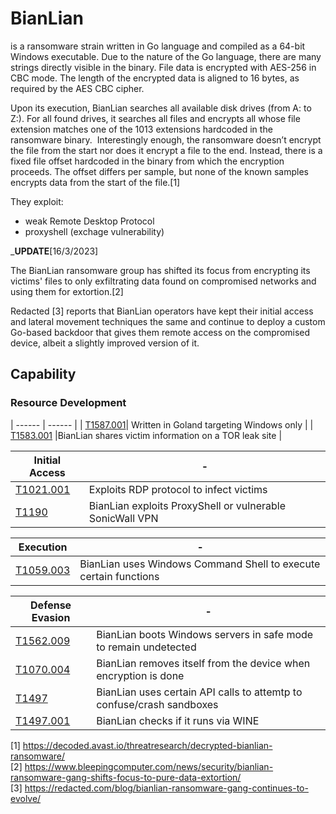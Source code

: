 # BianLian

is a ransomware strain written in Go language and compiled as a 64-bit Windows executable. Due to the nature of the Go language, there are many strings directly visible in the binary.
File data is encrypted with AES-256 in CBC mode. The length of the encrypted data is aligned to 16 bytes, as required by the AES CBC cipher. 

Upon its execution, BianLian searches all available disk drives (from A: to Z:). For all found drives, it searches all files and encrypts all whose file extension matches one of the 1013 extensions hardcoded in the ransomware binary. 
Interestingly enough, the ransomware doesn’t encrypt the file from the start nor does it encrypt a file to the end. Instead, there is a fixed file offset hardcoded in the binary from which the encryption proceeds. The offset differs per sample, but none of the known samples encrypts data from the start of the file.[1]



They exploit:
-  weak Remote Desktop Protocol 
- proxyshell (exchage vulnerability)


___UPDATE__[16/3/2023]

The BianLian ransomware group has shifted its focus from encrypting its victims' files to only exfiltrating data found on compromised networks and using them for extortion.[2]

Redacted [3] reports that BianLian operators have kept their initial access and lateral movement techniques the same and continue to deploy a custom Go-based backdoor that gives them remote access on the compromised device, albeit a slightly improved version of it.

## Capability

### Resource Development
| ------ | ------ |
| [T1587.001](https://attack.mitre.org/techniques/T1587/001/)| Written in Goland targeting Windows only |
| [T1583.001](https://attack.mitre.org/techniques/T1583/001/) |BianLian shares victim information on a TOR leak site |

| Initial Access|-|
| ------ | ------ |
| [T1021.001](https://attack.mitre.org/techniques/T1021/001/)| Exploits RDP protocol to infect victims|
| [T1190](https://attack.mitre.org/techniques/T1190/) |BianLian exploits ProxyShell or vulnerable SonicWall VPN |

| Execution|-|
| ------ | ------ |
| [T1059.003](https://attack.mitre.org/techniques/T1059/003/)| BianLian uses Windows Command Shell to execute certain functions|

| Defense Evasion|-|
| ------ | ------ |
| [T1562.009](https://attack.mitre.org/techniques/T1562/009/)| BianLian boots Windows servers in safe mode to remain undetected|
| [T1070.004](https://attack.mitre.org/techniques/T1070/004/)| BianLian removes itself from the device when encryption is done|
| [T1497](https://attack.mitre.org/techniques/T1497/)| BianLian uses certain API calls to attemtp to confuse/crash sandboxes|
| [T1497.001](https://attack.mitre.org/techniques/T1497/001/)| BianLian checks if it runs via WINE|


[1] https://decoded.avast.io/threatresearch/decrypted-bianlian-ransomware/  
[2] https://www.bleepingcomputer.com/news/security/bianlian-ransomware-gang-shifts-focus-to-pure-data-extortion/  
[3] https://redacted.com/blog/bianlian-ransomware-gang-continues-to-evolve/  
